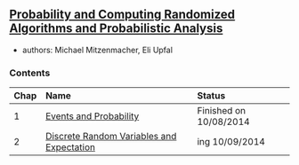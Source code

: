 ## [Probability and Computing Randomized Algorithms and Probabilistic Analysis](http://dl.acm.org/citation.cfm?id=1076315)

- authors: Michael Mitzenmacher, Eli Upfal

### Contents
| Chap| Name| Status|
|:--------|:--------|:---------|
|1         |[Events and Probability](./Chap1.md)  |  Finished on 10/08/2014|
|2         |[Discrete Random Variables and Expectation](./Chap2.md)| ing 10/09/2014|
